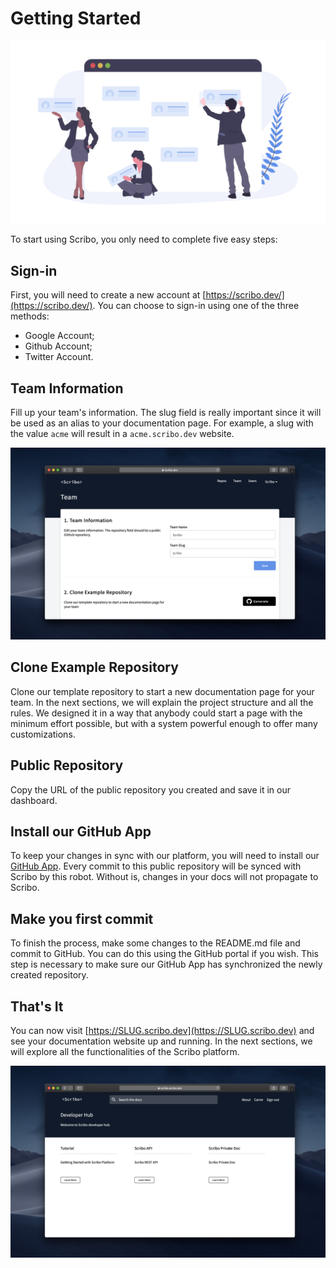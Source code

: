 # Getting Started

![Getting Started](assets/getting-started.png)

To start using Scribo, you only need to complete five easy steps:

## Sign-in

First, you will need to create a new account at [https://scribo.dev/](https://scribo.dev/). You can choose to sign-in using one of the three methods:

- Google Account;
- Github Account;
- Twitter Account.

## Team Information

Fill up your team's information. The slug field is really important since it will be used as an alias to your documentation page. For example, a slug with the value `acme` will result in a `acme.scribo.dev` website.

![Team Information](assets/team.png)

## Clone Example Repository

Clone our template repository to start a new documentation page for your team. In the next sections, we will explain the project structure and all the rules. We designed it in a way that anybody could start a page with the minimum effort possible, but with a system powerful enough to offer many customizations.

## Public Repository

Copy the URL of the public repository you created and save it in our dashboard.

## Install our GitHub App

To keep your changes in sync with our platform, you will need to install our [GitHub App](https://github.com/apps/scribo-robot). Every commit to this public repository will be synced with Scribo by this robot. Without is, changes in your docs will not propagate to Scribo.

## Make you first commit

To finish the process, make some changes to the README.md file and commit to GitHub. You can do this using the GitHub portal if you wish. This step is necessary to make sure our GitHub App has synchronized the newly created repository.

## That's It

You can now visit [https://SLUG.scribo.dev](https://SLUG.scribo.dev) and see your documentation website up and running. In the next sections, we will explore all the functionalities of the Scribo platform.

![Documentation Website](assets/doc-website.png)
